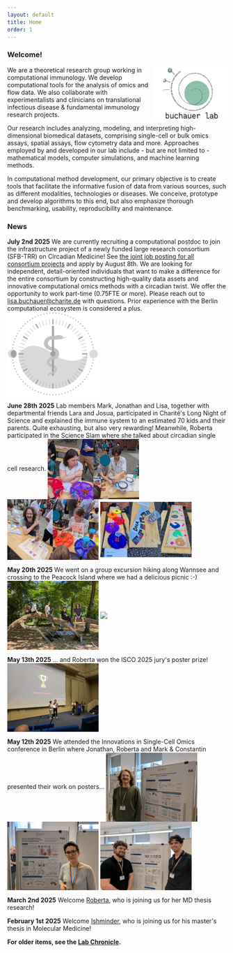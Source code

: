 ```yaml
---
layout: default
title: Home
order: 1
---
```


### Welcome!

<img style="width:12em" src="images/buchauer_lab.png" align="right">
We are a theoretical research group working in computational immunology. We develop computational tools for the analysis of omics and flow data. We also collaborate with experimentalists and clinicians on translational infectious disease & fundamental immunology research projects. 

Our research includes analyzing, modeling, and interpreting high-dimensional biomedical datasets, comprising single-cell or bulk omics assays, spatial assays, flow cytometry data and more. Approaches employed by and developed in our lab include - but are not limited to - mathematical models, computer simulations, and machine learning methods. 

In computational method development, our primary objective is to create tools that facilitate the informative fusion of data from various sources, such as different modalities, technologies or diseases. We conceive, prototype and develop algorithms to this end, but also emphasize thorough benchmarking, usability, reproducibility and maintenance.

### News
__July 2nd 2025__ We are currently recruiting a computational postdoc to join the infrastructure project of a newly funded large research consortium (SFB-TRR) on Circadian Medicine! See [the joint job posting for all consortium projects](https://www.circadianmedicine.de/) and apply by August 8th. We are looking for independent, detail-oriented individuals that want to make a difference for the entire consortium by constructing high-quality data assets and innovative computational omics methods with a circadian twist. We offer the opportunity to work part-time (0.75FTE or more). Please reach out to [lisa.buchauer@charite.de](mailto:lisa.buchauer@charite.de) with questions. Prior experience with the Berlin computational ecosystem is considered a plus.
<img style="width:15em" src="images/circmedlogo.svg" align="center">

__June 28th 2025__
Lab members Mark, Jonathan and Lisa, together with departmental friends Lara and Josua, participated in Charité's Long Night of Science and explained the immune system to an estimated 70 kids and their parents. Quite exhausting, but also very rewarding! Meanwhile, Roberta participated in the Science Slam where she talked about circadian single cell research.
<img style="width:15em" src="images/table_action1.png" align="center">
<img style="width:15em" src="images/table_action2.png" align="center">
<img style="width:15em" src="images/quizzes.png" align="center">

__May 20th 2025__
We went on a group excursion hiking along Wannsee and crossing to the Peacock Island where we had a delicious picnic :-)
<img style="width:15em" src="images/pfaueninsel.jpeg" align="center">
<img style="width:15em" src="images/wannsee.png" align="center">


__May 13th 2025__
... and Roberta won the ISCO 2025 jury's poster prize!
<img style="width:15em" src="images/ISCO_posterprize.jpeg" align="center">

__May 12th 2025__
We attended the Innovations in Single-Cell Omics conference in Berlin where Jonathan, Roberta and Mark & Constantin presented their work on posters...
<img style="width:15em" src="images/ISCO_jonathan.jpeg" align="center">
<img style="width:15em" src="images/ISCO_roberta.jpeg" align="center">
<img style="width:15em" src="images/ISCO_mark.jpeg" align="center">

__March 2nd 2025__
Welcome [Roberta](https://libuchauer.github.io/team), who is joining us for her MD thesis research!

__February 1st 2025__
Welcome [Ishminder](https://libuchauer.github.io/team), who is joining us for his master's thesis in Molecular Medicine!

__For older items, see the [Lab Chronicle](https://libuchauer.github.io/chronicle).__



